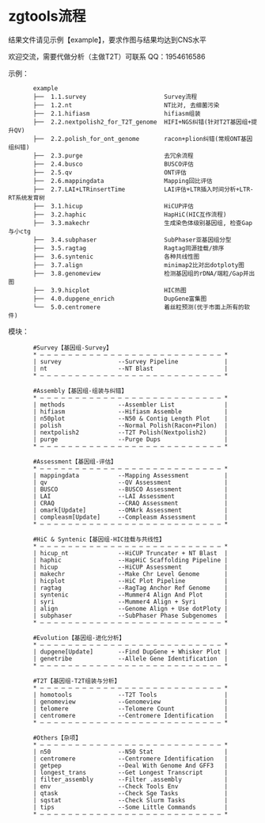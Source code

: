 # zgtools流程
结果文件请见示例【example】，要求作图与结果均达到CNS水平

欢迎交流，需要代做分析（主做T2T）可联系 QQ：1954616586

示例：

           example
           ├──  1.1.survey                      Survey流程
           ├──  1.2.nt                          NT比对, 去细菌污染
           ├──  2.1.hifiasm                     hifiasm组装
           ├──  2.2.nextpolish2_for_T2T_genome  HIFI+NGS纠错(针对T2T基因组+提升QV)
           ├──  2.2.polish_for_ont_genome       racon+plion纠错(常规ONT基因组纠错)
           ├──  2.3.purge                       去冗余流程
           ├──  2.4.busco                       BUSCO评估
           ├──  2.5.qv                          ONT评估
           ├──  2.6.mappingdata                 Mapping回比评估
           ├──  2.7.LAI+LTRinsertTime           LAI评估+LTR插入时间分析+LTR-RT系统发育树
           ├──  3.1.hicup                       HiCUP评估
           ├──  3.2.haphic                      HapHiC(HIC互作流程)
           ├──  3.3.makechr                     生成染色体级别基因组, 检查Gap与小ctg
           ├──  3.4.subphaser                   SubPhaser亚基因组分型
           ├──  3.5.ragtag                      Ragtag同源挂载/排序
           ├──  3.6.syntenic                    各种共线性图
           ├──  3.7.align                       minimap2比对出dotploty图
           ├──  3.8.genomeview                  检测基因组的rDNA/端粒/Gap并出图
           ├──  3.9.hicplot                     HIC热图
           ├──  4.0.dupgene_enrich              DupGene富集图
           └──  5.0.centromere                  着丝粒预测(优于市面上所有的软件)  

模块：

           #Survey【基因组-Survey】
           * — — — — — — — — — — — — — — — — — — — — — — — — — — *
           | survey                --Survey Pipeline             |
           | nt                    --NT Blast                    |
           * — — — — — — — — — — — — — — — — — — — — — — — — — — *

           #Assembly【基因组-组装与纠错】
           * — — — — — — — — — — — — — — — — — — — — — — — — — — *
           | methods               --Assembler List              |
           | hifiasm               --Hifiasm Assemble            |
           | n50plot               --N50 & Contig Length Plot    |
           | polish                --Normal Polish(Racon+Pilon)  |
           | nextpolish2           --T2T Polish(Nextpolish2)     |
           | purge                 --Purge Dups                  |
           * — — — — — — — — — — — — — — — — — — — — — — — — — — *

           #Assessment【基因组-评估】      
           * — — — — — — — — — — — — — — — — — — — — — — — — — — *
           | mappingdata           --Mapping Assessment          |
           | qv                    --QV Assessment               |
           | BUSCO                 --BUSCO Assessment            |
           | LAI                   --LAI Assessment              |
           | CRAQ                  --CRAQ Assessment             |
           | omark[Update]         --OMArk Assessment            |
           | compleasm[Update]     --Compleasm Assessment        |
           * — — — — — — — — — — — — — — — — — — — — — — — — — — *

           #HiC & Syntenic【基因组-HIC挂载与共线性】    
           * — — — — — — — — — — — — — — — — — — — — — — — — — — *
           | hicup_nt              --HiCUP Truncater + NT Blast  |
           | haphic                --HapHiC Scaffolding Pipeline |
           | hicup                 --HiCUP Assessment            |
           | makechr               --Make Chr Level Genome       |
           | hicplot               --HiC Plot Pipeline           |
           | ragtag                --RagTag Anchor Ref Genome    |
           | syntenic              --Mummer4 Align And Plot      |
           | syri                  --Mummer4 Align + Syri        |  
           | align                 --Genome Align + Use dotPloty |
           | subphaser             --SubPhaser Phase Subgenomes  |
           * — — — — — — — — — — — — — — — — — — — — — — — — — — *

           #Evolution【基因组-进化分析】       
           * — — — — — — — — — — — — — — — — — — — — — — — — — — *
           | dupgene[Update]       --Find DupGene + Whisker Plot |
           | genetribe             --Allele Gene Identification  |
           * — — — — — — — — — — — — — — — — — — — — — — — — — — *

           #T2T【基因组-T2T组装与分析】   
           * — — — — — — — — — — — — — — — — — — — — — — — — — — *
           | homotools             --T2T Tools                   |
           | genomeview            --Genomeview                  |
           | telomere              --Telomere Count              |
           | centromere            --Centromere Identification   |
           * — — — — — — — — — — — — — — — — — — — — — — — — — — *

           #Others【杂项】
           * — — — — — — — — — — — — — — — — — — — — — — — — — — *
           | n50                   --N50 Stat                    |
           | centromere            --Centromere Identification   |
           | getpep                --Deal With Genome And GFF3   |
           | longest_trans         --Get Longest Transcript      |
           | filter_assembly       --Filter .assembly            |
           | env                   --Check Tools Env             |
           | qtask                 --Check Sge Tasks             |
           | sqstat                --Check Slurm Tasks           |
           | tips                  --Some Little Commands        |
           * — — — — — — — — — — — — — — — — — — — — — — — — — — *

